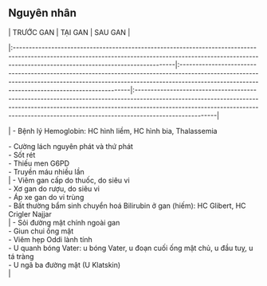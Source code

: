 ## Nguyên nhân  
| TRƯỚC GAN                                                                                                                                                                                                    | TẠI GAN                                                                                                                                                                                                                  | SAU GAN                                                                                                                                                                                                                                                            |  
|:--------------------------------------------------------------------------------------------------------------------------------------------------------------------------------------------------------------|:--------------------------------------------------------------------------------------------------------------------------------------------------------------------------------------------------------------------------|:-------------------------------------------------------------------------------------------------------------------------------------------------------------------------------------------------------------------------------------------------------------------|  
| - Bệnh lý Hemoglobin: HC hình liềm, HC hình bia, Thalassemia<div>- Cường lách nguyên phát và thứ phát</div><div>- Sốt rét</div><div>- Thiếu men G6PD</div><div>- Truyền máu nhiều lần</div> | - Viêm gan cấp do thuốc, do siêu vi<div>- Xơ gan do rượu, do siêu vi</div><div>- Áp xe gan do vi trùng</div><div>- Bất thường bẩm sinh chuyển hoá Bilirubin ở gan (hiếm): HC Glibert, HC Crigler Najjar</div> | - Sỏi đường mật chính ngoài gan<div>- Giun chui ống mật</div><div>- Viêm hẹp Oddi lành tính</div><div>- U quanh bóng Vater: u bóng Vater, u đoạn cuối ống mật chủ, u đầu tuỵ, u tá tràng</div><div>- U ngã ba đường mật (U Klatskin)</div> |  